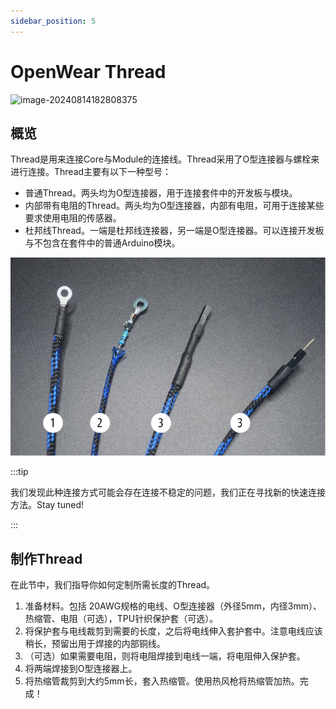 ```yaml
---
sidebar_position: 5
---
```


# OpenWear Thread

![image-20240814182808375](https://raw.githubusercontent.com/openwearxyz/PicGo/main/image-20240814182808375.png)

## 概览

Thread是用来连接Core与Module的连接线。Thread采用了O型连接器与螺栓来进行连接。Thread主要有以下一种型号：

* 普通Thread。两头均为O型连接器，用于连接套件中的开发板与模块。
* 内部带有电阻的Thread。两头均为O型连接器，内部有电阻，可用于连接某些要求使用电阻的传感器。
* 杜邦线Thread。一端是杜邦线连接器，另一端是O型连接器。可以连接开发板与不包含在套件中的普通Arduino模块。

![image-20240814183242586](https://raw.githubusercontent.com/openwearxyz/PicGo/main/image-20240814183242586.png)

:::tip

我们发现此种连接方式可能会存在连接不稳定的问题，我们正在寻找新的快速连接方法。Stay tuned!

:::

## 制作Thread

在此节中，我们指导你如何定制所需长度的Thread。

1. 准备材料。包括 20AWG规格的电线、O型连接器（外径5mm，内径3mm）、热缩管、电阻（可选），TPU针织保护套（可选）。
1. 将保护套与电线裁剪到需要的长度，之后将电线伸入套护套中。注意电线应该稍长，预留出用于焊接的内部铜线。
1. （可选）如果需要电阻，则将电阻焊接到电线一端，将电阻伸入保护套。
1. 将两端焊接到O型连接器上。
1. 将热缩管裁剪到大约5mm长，套入热缩管。使用热风枪将热缩管加热。完成！
